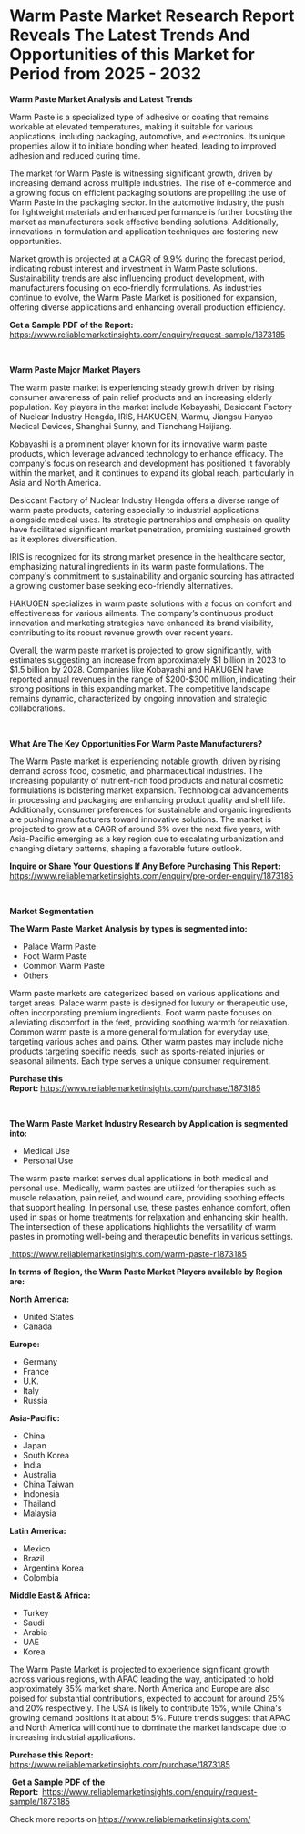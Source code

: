 <p><h1>Warm Paste Market Research Report Reveals The Latest Trends And Opportunities of this Market for Period from 2025 - 2032</h1></p><p><strong>Warm Paste Market Analysis and Latest Trends</strong></p>
<p><p>Warm Paste is a specialized type of adhesive or coating that remains workable at elevated temperatures, making it suitable for various applications, including packaging, automotive, and electronics. Its unique properties allow it to initiate bonding when heated, leading to improved adhesion and reduced curing time. </p><p>The market for Warm Paste is witnessing significant growth, driven by increasing demand across multiple industries. The rise of e-commerce and a growing focus on efficient packaging solutions are propelling the use of Warm Paste in the packaging sector. In the automotive industry, the push for lightweight materials and enhanced performance is further boosting the market as manufacturers seek effective bonding solutions. Additionally, innovations in formulation and application techniques are fostering new opportunities.</p><p>Market growth is projected at a CAGR of 9.9% during the forecast period, indicating robust interest and investment in Warm Paste solutions. Sustainability trends are also influencing product development, with manufacturers focusing on eco-friendly formulations. As industries continue to evolve, the Warm Paste Market is positioned for expansion, offering diverse applications and enhancing overall production efficiency.</p></p>
<p><strong>Get a Sample PDF of the Report:&nbsp;</strong> <a href="https://www.reliablemarketinsights.com/enquiry/request-sample/1873185?utm_campaign=1937&utm_medium=2&utm_source=Github&utm_content=ia&utm_term=04042025&utm_id=warm-paste">https://www.reliablemarketinsights.com/enquiry/request-sample/1873185</a></p>
<p>&nbsp;</p>
<p><strong>Warm Paste Major Market Players</strong></p>
<p><p>The warm paste market is experiencing steady growth driven by rising consumer awareness of pain relief products and an increasing elderly population. Key players in the market include Kobayashi, Desiccant Factory of Nuclear Industry Hengda, IRIS, HAKUGEN, Warmu, Jiangsu Hanyao Medical Devices, Shanghai Sunny, and Tianchang Haijiang.</p><p>Kobayashi is a prominent player known for its innovative warm paste products, which leverage advanced technology to enhance efficacy. The company's focus on research and development has positioned it favorably within the market, and it continues to expand its global reach, particularly in Asia and North America. </p><p>Desiccant Factory of Nuclear Industry Hengda offers a diverse range of warm paste products, catering especially to industrial applications alongside medical uses. Its strategic partnerships and emphasis on quality have facilitated significant market penetration, promising sustained growth as it explores diversification.</p><p>IRIS is recognized for its strong market presence in the healthcare sector, emphasizing natural ingredients in its warm paste formulations. The company's commitment to sustainability and organic sourcing has attracted a growing customer base seeking eco-friendly alternatives.</p><p>HAKUGEN specializes in warm paste solutions with a focus on comfort and effectiveness for various ailments. The company’s continuous product innovation and marketing strategies have enhanced its brand visibility, contributing to its robust revenue growth over recent years.</p><p>Overall, the warm paste market is projected to grow significantly, with estimates suggesting an increase from approximately $1 billion in 2023 to $1.5 billion by 2028. Companies like Kobayashi and HAKUGEN have reported annual revenues in the range of $200-$300 million, indicating their strong positions in this expanding market. The competitive landscape remains dynamic, characterized by ongoing innovation and strategic collaborations.</p></p>
<p>&nbsp;</p>
<p><strong>What Are The Key Opportunities For Warm Paste Manufacturers?</strong></p>
<p><p>The Warm Paste market is experiencing notable growth, driven by rising demand across food, cosmetic, and pharmaceutical industries. The increasing popularity of nutrient-rich food products and natural cosmetic formulations is bolstering market expansion. Technological advancements in processing and packaging are enhancing product quality and shelf life. Additionally, consumer preferences for sustainable and organic ingredients are pushing manufacturers toward innovative solutions. The market is projected to grow at a CAGR of around 6% over the next five years, with Asia-Pacific emerging as a key region due to escalating urbanization and changing dietary patterns, shaping a favorable future outlook.</p></p>
<p><strong>Inquire or Share Your Questions If Any Before Purchasing This Report:</strong> <a href="https://www.reliablemarketinsights.com/enquiry/pre-order-enquiry/1873185?utm_campaign=1937&utm_medium=2&utm_source=Github&utm_content=ia&utm_term=04042025&utm_id=warm-paste">https://www.reliablemarketinsights.com/enquiry/pre-order-enquiry/1873185</a></p>
<p>&nbsp;</p>
<p><strong>Market Segmentation</strong></p>
<p><strong>The Warm Paste Market Analysis by types is segmented into:</strong></p>
<p><ul><li>Palace Warm Paste</li><li>Foot Warm Paste</li><li>Common Warm Paste</li><li>Others</li></ul></p>
<p><p>Warm paste markets are categorized based on various applications and target areas. Palace warm paste is designed for luxury or therapeutic use, often incorporating premium ingredients. Foot warm paste focuses on alleviating discomfort in the feet, providing soothing warmth for relaxation. Common warm paste is a more general formulation for everyday use, targeting various aches and pains. Other warm pastes may include niche products targeting specific needs, such as sports-related injuries or seasonal ailments. Each type serves a unique consumer requirement.</p></p>
<p><strong>Purchase this Report:&nbsp;</strong><a href="https://www.reliablemarketinsights.com/purchase/1873185?utm_campaign=1937&utm_medium=2&utm_source=Github&utm_content=ia&utm_term=04042025&utm_id=warm-paste">https://www.reliablemarketinsights.com/purchase/1873185</a></p>
<p>&nbsp;</p>
<p><strong>The Warm Paste Market Industry Research by Application is segmented into:</strong></p>
<p><ul><li>Medical Use</li><li>Personal Use</li></ul></p>
<p><p>The warm paste market serves dual applications in both medical and personal use. Medically, warm pastes are utilized for therapies such as muscle relaxation, pain relief, and wound care, providing soothing effects that support healing. In personal use, these pastes enhance comfort, often used in spas or home treatments for relaxation and enhancing skin health. The intersection of these applications highlights the versatility of warm pastes in promoting well-being and therapeutic benefits in various settings.</p></p>
<p><a href="https://www.reliablemarketinsights.com/warm-paste-r1873185?utm_campaign=1937&utm_medium=2&utm_source=Github&utm_content=ia&utm_term=04042025&utm_id=warm-paste">&nbsp;https://www.reliablemarketinsights.com/warm-paste-r1873185</a></p>
<p><strong>In terms of Region, the Warm Paste Market Players available by Region are:</strong></p>
<p>
    <p> <strong> North America: </strong>
        <ul>
            <li>United States</li>
            <li>Canada</li>
        </ul>
        </p> 
    <p> <strong> Europe: </strong>
        <ul>
            <li>Germany</li>
            <li>France</li>
            <li>U.K.</li>
            <li>Italy</li>
            <li>Russia</li>
        </ul>
        </p> 
    <p> <strong> Asia-Pacific: </strong>
        <ul>
            <li>China</li>
            <li>Japan</li>
            <li>South Korea</li>
            <li>India</li>
            <li>Australia</li>
            <li>China Taiwan</li>
            <li>Indonesia</li>
            <li>Thailand</li>
            <li>Malaysia</li>
        </ul>
        </p> 
    <p> <strong> Latin America: </strong>
        <ul>
            <li>Mexico</li>
            <li>Brazil</li>
            <li>Argentina Korea</li>
            <li>Colombia</li>
        </ul>
        </p> 
    <p> <strong> Middle East & Africa: </strong>
        <ul>
            <li>Turkey</li>
            <li>Saudi</li>
            <li>Arabia</li>
            <li>UAE</li>
            <li>Korea</li>
        </ul>
    </p>
    </p>
<p><p>The Warm Paste Market is projected to experience significant growth across various regions, with APAC leading the way, anticipated to hold approximately 35% market share. North America and Europe are also poised for substantial contributions, expected to account for around 25% and 20% respectively. The USA is likely to contribute 15%, while China's growing demand positions it at about 5%. Future trends suggest that APAC and North America will continue to dominate the market landscape due to increasing industrial applications.</p></p>
<p><strong>Purchase this Report: </strong><a href="https://www.reliablemarketinsights.com/purchase/1873185?utm_campaign=1937&utm_medium=2&utm_source=Github&utm_content=ia&utm_term=04042025&utm_id=warm-paste">https://www.reliablemarketinsights.com/purchase/1873185</a></p>
<p>&nbsp;<strong>Get a Sample PDF of the Report:&nbsp;&nbsp;</strong><a href="https://www.reliablemarketinsights.com/enquiry/request-sample/1873185?utm_campaign=1937&utm_medium=2&utm_source=Github&utm_content=ia&utm_term=04042025&utm_id=warm-paste">https://www.reliablemarketinsights.com/enquiry/request-sample/1873185</a></p>
<p><strong></strong></p>
<p>Check more reports on <a href="https://www.reliablemarketinsights.com/?utm_campaign=1937&utm_medium=2&utm_source=Github&utm_content=ia&utm_term=04042025&utm_id=warm-paste">https://www.reliablemarketinsights.com/</a></p>